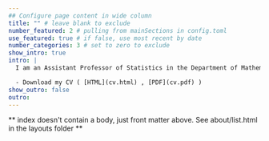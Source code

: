 ```yaml
---
## Configure page content in wide column
title: "" # leave blank to exclude
number_featured: 2 # pulling from mainSections in config.toml
use_featured: true # if false, use most recent by date
number_categories: 3 # set to zero to exclude
show_intro: true
intro: |
  I am an Assistant Professor of Statistics in the Department of Mathematics, Statistics, and Computer Science (MSCS) at Macalester College. I received my PhD in Biostatistics from the Johns Hopkins Bloomberg School of Public Health where I worked with Kasper Daniel Hansen on statistical methodology for high-throughput biology and with Jeff Leek and Leah Jager on understanding the role of human behavior in data analysis.

  - Download my CV ( [HTML](cv.html) , [PDF](cv.pdf) )
show_outro: false
outro:
---
```


** index doesn't contain a body, just front matter above.
See about/list.html in the layouts folder **